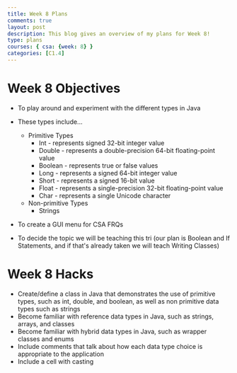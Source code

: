 ```yaml
---
title: Week 8 Plans
comments: true
layout: post
description: This blog gives an overview of my plans for Week 8!
type: plans
courses: { csa: {week: 8} }
categories: [C1.4]
---
```


# Week 8 Objectives

- To play around and experiment with the different types in Java
- These types include...
    - Primitive Types
        - Int - represents signed 32-bit integer value
        - Double - represents a double-precision 64-bit floating-point value
        - Boolean - represents true or false values
        - Long - represents a signed 64-bit integer value
        - Short - represents a signed 16-bit value
        - Float - represents a single-precision 32-bit floating-point value
        - Char - represents a single Unicode character
    - Non-primitive Types
        - Strings

- To create a GUI menu for CSA FRQs
- To decide the topic we will be teaching this tri (our plan is Boolean and If Statements, and if that's already taken we will teach Writing Classes)




# Week 8 Hacks

- Create/define a class in Java that demonstrates the use of primitive types, such as int, double, and boolean, as well as non primitive data types such as strings
- Become familiar with reference data types in Java, such as strings, arrays, and classes
- Become familiar with hybrid data types in Java, such as wrapper classes and enums
- Include comments that talk about how each data type choice is appropriate to the application 
- Include a cell with casting 

